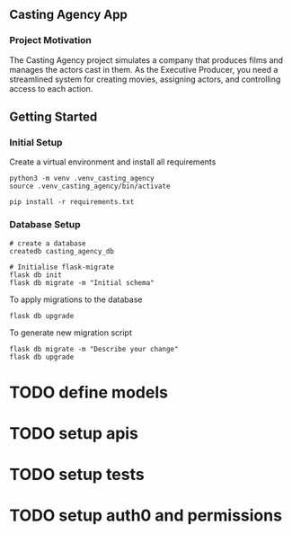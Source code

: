 ## Casting Agency App

### Project Motivation
The Casting Agency project simulates a company that produces films and manages the actors cast in them. As the Executive Producer, you need a streamlined system for creating movies, assigning actors, and controlling access to each action.

## Getting Started

### Initial Setup
Create a virtual environment and install all requirements
```
python3 -m venv .venv_casting_agency
source .venv_casting_agency/bin/activate

pip install -r requirements.txt
```

### Database Setup

```
# create a database
createdb casting_agency_db

# Initialise flask-migrate
flask db init
flask db migrate -m "Initial schema"
```

To apply migrations to the database
```
flask db upgrade
```

To generate new migration script
```
flask db migrate -m "Describe your change"
flask db upgrade
```

# TODO define models
# TODO setup apis
# TODO setup tests
# TODO setup auth0 and permissions
